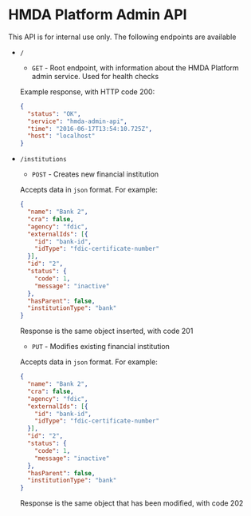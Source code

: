 # HMDA Platform Admin API

This API is for internal use only. The following endpoints are available

* `/`
    * `GET` - Root endpoint, with information about the HMDA Platform admin service. Used for health checks
 
    Example response, with HTTP code 200:

    ```json
    {
      "status": "OK",
      "service": "hmda-admin-api",
      "time": "2016-06-17T13:54:10.725Z",
      "host": "localhost"
    }
    ```
    
* `/institutions`
    * `POST` - Creates new financial institution
    
    Accepts data in `json` format. For example:
    
    ```json
    {
      "name": "Bank 2",
      "cra": false,
      "agency": "fdic",
      "externalIds": [{
        "id": "bank-id",
        "idType": "fdic-certificate-number"
      }],
      "id": "2",
      "status": {
        "code": 1,
        "message": "inactive"
      },
      "hasParent": false,
      "institutionType": "bank"
    }
    ```
    
    Response is the same object inserted, with code 201
    
    
    * `PUT` - Modifies existing financial institution
    
    Accepts data in `json` format. For example: 
    
    ```json
    {
      "name": "Bank 2",
      "cra": false,
      "agency": "fdic",
      "externalIds": [{
        "id": "bank-id",
        "idType": "fdic-certificate-number"
      }],
      "id": "2",
      "status": {
        "code": 1,
        "message": "inactive"
      },
      "hasParent": false,
      "institutionType": "bank"
    }
    ```
    
    Response is the same object that has been modified, with code 202